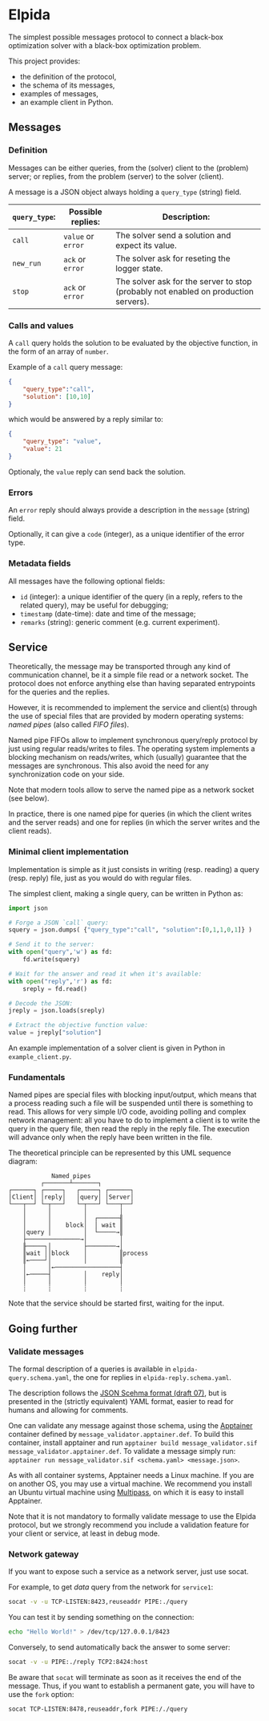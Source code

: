 # Elpida

The simplest possible messages protocol to connect
a black-box optimization solver with
a black-box optimization problem.

This project provides:

- the definition of the protocol,
- the schema of its messages,
- examples of messages,
- an example client in Python.


## Messages

### Definition

Messages can be either queries, from the (solver) client to the (problem)
server; or replies, from the problem (server) to the solver (client).

A message is a JSON object always holding a `query_type` (string) field.

| `query_type`:| Possible replies:  | Description:
|--------------|--------------------|-------------------------------------------------------------------------------------|
| `call`       | `value` or `error` | The solver send a solution and expect its value.
| `new_run`    | `ack` or `error`   | The solver ask for reseting the logger state.
| `stop`       | `ack` or `error`   | The solver ask for the server to stop (probably not enabled on production servers).


### Calls and values

A `call` query holds the solution to be evaluated by the objective function, in
the form of an array of `number`.

Example of a `call` query message:

```json
{
    "query_type":"call",
    "solution": [10,10]
}
```

which would be answered by a reply similar to:

```json
{
    "query_type": "value",
    "value": 21
}
```

Optionaly, the `value` reply can send back the solution.


### Errors

An `error` reply should always provide a description in the `message` (string) field.

Optionally, it can give a `code` (integer), as a unique identifier of the error
type.


### Metadata fields

All messages have the following optional fields:
- `id` (integer): a unique identifier of the query (in a reply, refers to the related query),
  may be useful for debugging;
- `timestamp` (date-time): date and time of the message;
- `remarks` (string): generic comment (e.g. current experiment).


## Service

Theoretically, the message may be transported through any kind of communication
channel, be it a simple file read or a network socket.
The protocol does not enforce anything else than having separated entrypoints for the
queries and the replies.

However, it is recommended to implement the service and client(s) through the
use of special files that are provided by modern operating systems: *named
pipes* (also called *FIFO files*).

Named pipe FIFOs allow to implement synchronous query/reply protocol
by just using regular reads/writes to files.
The operating system implements a blocking mechanism on reads/writes,
which (usually) guarantee that the messages are synchronous.
This also avoid the need for any synchronization code on your side.

Note that modern tools allow to serve the named pipe as a network socket (see
below).

In practice, there is one named pipe for queries (in which the client writes and the server
reads) and one for replies (in which the server writes and the client reads).


### Minimal client implementation

Implementation is simple as it just consists in writing (resp. reading) a query
(resp. reply) file, just as you would do with regular files.

The simplest client, making a single query, can be written in Python as:

```python
import json

# Forge a JSON `call` query:
squery = json.dumps( {"query_type":"call", "solution":[0,1,1,0,1]} )

# Send it to the server:
with open("query",'w') as fd:
    fd.write(squery)

# Wait for the answer and read it when it's available:
with open("reply",'r') as fd:
    sreply = fd.read()

# Decode the JSON:
jreply = json.loads(sreply)

# Extract the objective function value:
value = jreply["solution"]
```

An example implementation of a solver client is given in Python in
`example_client.py`.


### Fundamentals

Named pipes are special files with blocking input/output, which means that a
process reading such a file will be suspended until there is something to read.
This allows for very simple I/O code, avoiding polling and complex network
management: all you have to do to implement a client is to write the query in
the query file, then read the reply in the reply file.
The execution will advance only when the reply have been written in the file.

The theoretical principle can be represented by this UML sequence diagram:

```
            Named pipes
         ┌───────┴───────┐
┌──────┐ ┌─────┐   ┌─────┐ ┌──────┐
│Client│ │reply│   │query│ │Server│
└───┬──┘ └─┬───┘   └─┬───┘ └───┬──┘
    │      │         │         │
    │      │         │  ┌──────╢
    │      │    block│  │ wait ║
    │query │         │  └─────→║
    ├───────────────→│         │
    ╟─────┐│         ├────────→│
    ║wait ││block    │         ║process
    ║←────┘│         │         ║
    │      │←──────────────────┤
    │←─────┤         │    reply│
    │      │         │         │
    ┊      ┊         ┊         ┊
```

Note that the service should be started first, waiting for the input.


## Going further

### Validate messages

The formal description of a queries is available in
`elpida-query.schema.yaml`, the one for replies in `elpida-reply.schema.yaml`.

The description follows the [JSON Scehma format (draft
07)](http://json-schema.org/draft-07/schema), but is presented in the
(strictly equivalent) YAML format, easier to read for humans and allowing for
comments.

One can validate any message against those schema, using the
[Apptainer](https://apptainer.org)
container defined by `message_validator.apptainer.def`.
To build this container,
install apptainer and run `apptainer build message_validator.sif
message_validator.apptainer.def`.
To validate a message simply run: `apptainer run message_validator.sif
<schema.yaml> <message.json>`.

As with all container systems, Apptainer needs a Linux machine.
If you are on another OS, you may use a virtual machine.
We recommend you install an Ubuntu virtual machine
using [Multipass](https://multipass.run/), on which it is easy to install Apptainer.

Note that it is not mandatory to formally validate message to use the Elpida
protocol, but we strongly recommend you include a validation feature for your
client or service, at least in debug mode.


### Network gateway

If you want to expose such a service as a network server, just use socat.

For example, to get _data_ query from the network for `service1`:

```sh
socat -v -u TCP-LISTEN:8423,reuseaddr PIPE:./query
```

You can test it by sending something on the connection:

```sh
echo "Hello World!" > /dev/tcp/127.0.0.1/8423
```

Conversely, to send automatically back the answer to some server:

```sh
socat -v -u PIPE:./reply TCP2:8424:host
```

Be aware that `socat` will terminate as soon as it receives the end of the message.
Thus, if you want to establish a permanent gate, you will have to use the `fork`
option:

```sh
socat TCP-LISTEN:8478,reuseaddr,fork PIPE:/./query
```

